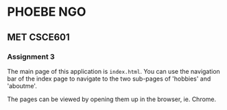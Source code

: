 # PHOEBE NGO
## MET CSCE601
### Assignment 3

The main page of this application is `index.html`. You can use the navigation bar of the index page to navigate to the two sub-pages of 'hobbies' and 'aboutme'.

The pages can be viewed by opening them up in the browser, ie. Chrome.